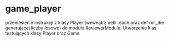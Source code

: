 # game_player
przeniesienie instrukcji z klasy Player (wewnątrz pętli .each oraz def roll_die generującej liczby losowo) do modułu ReviewerModule.
Utworzenie klas testujących klasy Player oraz Game
